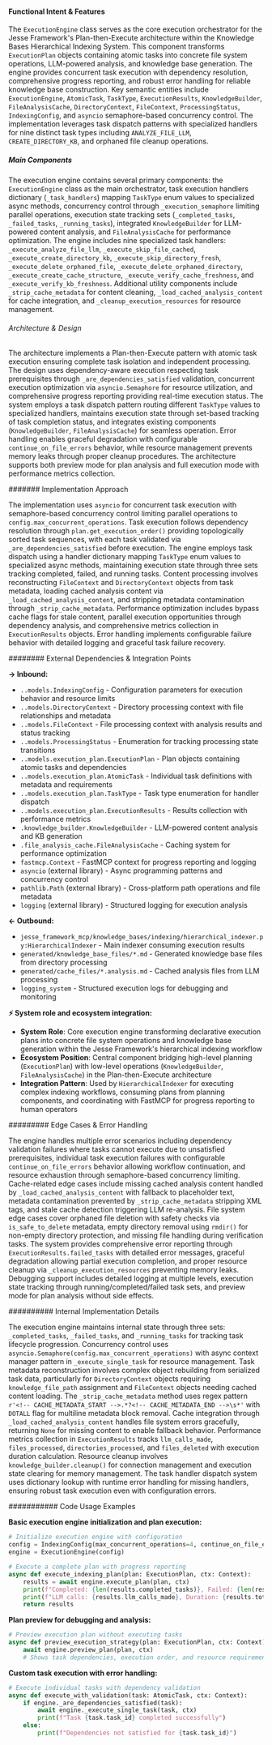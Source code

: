 <!-- CACHE_METADATA_START -->
<!-- Source File: {PROJECT_ROOT}/jesse-framework-mcp/jesse_framework_mcp/knowledge_bases/indexing/execution_engine.py -->
<!-- Cached On: 2025-07-06T23:42:01.411166 -->
<!-- Source Modified: 2025-07-06T23:40:39.056410 -->
<!-- Cache Version: 1.0 -->
<!-- CACHE_METADATA_END -->

#### Functional Intent & Features

The `ExecutionEngine` class serves as the core execution orchestrator for the Jesse Framework's Plan-then-Execute architecture within the Knowledge Bases Hierarchical Indexing System. This component transforms `ExecutionPlan` objects containing atomic tasks into concrete file system operations, LLM-powered analysis, and knowledge base generation. The engine provides concurrent task execution with dependency resolution, comprehensive progress reporting, and robust error handling for reliable knowledge base construction. Key semantic entities include `ExecutionEngine`, `AtomicTask`, `TaskType`, `ExecutionResults`, `KnowledgeBuilder`, `FileAnalysisCache`, `DirectoryContext`, `FileContext`, `ProcessingStatus`, `IndexingConfig`, and `asyncio` semaphore-based concurrency control. The implementation leverages task dispatch patterns with specialized handlers for nine distinct task types including `ANALYZE_FILE_LLM`, `CREATE_DIRECTORY_KB`, and orphaned file cleanup operations.

##### Main Components

The execution engine contains several primary components: the `ExecutionEngine` class as the main orchestrator, task execution handlers dictionary (`_task_handlers`) mapping `TaskType` enum values to specialized async methods, concurrency control through `_execution_semaphore` limiting parallel operations, execution state tracking sets (`_completed_tasks`, `_failed_tasks`, `_running_tasks`), integrated `KnowledgeBuilder` for LLM-powered content analysis, and `FileAnalysisCache` for performance optimization. The engine includes nine specialized task handlers: `_execute_analyze_file_llm`, `_execute_skip_file_cached`, `_execute_create_directory_kb`, `_execute_skip_directory_fresh`, `_execute_delete_orphaned_file`, `_execute_delete_orphaned_directory`, `_execute_create_cache_structure`, `_execute_verify_cache_freshness`, and `_execute_verify_kb_freshness`. Additional utility components include `_strip_cache_metadata` for content cleaning, `_load_cached_analysis_content` for cache integration, and `_cleanup_execution_resources` for resource management.

###### Architecture & Design

The architecture implements a Plan-then-Execute pattern with atomic task execution ensuring complete task isolation and independent processing. The design uses dependency-aware execution respecting task prerequisites through `_are_dependencies_satisfied` validation, concurrent execution optimization via `asyncio.Semaphore` for resource utilization, and comprehensive progress reporting providing real-time execution status. The system employs a task dispatch pattern routing different `TaskType` values to specialized handlers, maintains execution state through set-based tracking of task completion status, and integrates existing components (`KnowledgeBuilder`, `FileAnalysisCache`) for seamless operation. Error handling enables graceful degradation with configurable `continue_on_file_errors` behavior, while resource management prevents memory leaks through proper cleanup procedures. The architecture supports both preview mode for plan analysis and full execution mode with performance metrics collection.

####### Implementation Approach

The implementation uses `asyncio` for concurrent task execution with semaphore-based concurrency control limiting parallel operations to `config.max_concurrent_operations`. Task execution follows dependency resolution through `plan.get_execution_order()` providing topologically sorted task sequences, with each task validated via `_are_dependencies_satisfied` before execution. The engine employs task dispatch using a handler dictionary mapping `TaskType` enum values to specialized async methods, maintaining execution state through three sets tracking completed, failed, and running tasks. Content processing involves reconstructing `FileContext` and `DirectoryContext` objects from task metadata, loading cached analysis content via `_load_cached_analysis_content`, and stripping metadata contamination through `_strip_cache_metadata`. Performance optimization includes bypass cache flags for stale content, parallel execution opportunities through dependency analysis, and comprehensive metrics collection in `ExecutionResults` objects. Error handling implements configurable failure behavior with detailed logging and graceful task failure recovery.

######## External Dependencies & Integration Points

**→ Inbound:**
- `..models.IndexingConfig` - Configuration parameters for execution behavior and resource limits
- `..models.DirectoryContext` - Directory processing context with file relationships and metadata
- `..models.FileContext` - File processing context with analysis results and status tracking
- `..models.ProcessingStatus` - Enumeration for tracking processing state transitions
- `..models.execution_plan.ExecutionPlan` - Plan objects containing atomic tasks and dependencies
- `..models.execution_plan.AtomicTask` - Individual task definitions with metadata and requirements
- `..models.execution_plan.TaskType` - Task type enumeration for handler dispatch
- `..models.execution_plan.ExecutionResults` - Results collection with performance metrics
- `.knowledge_builder.KnowledgeBuilder` - LLM-powered content analysis and KB generation
- `.file_analysis_cache.FileAnalysisCache` - Caching system for performance optimization
- `fastmcp.Context` - FastMCP context for progress reporting and logging
- `asyncio` (external library) - Async programming patterns and concurrency control
- `pathlib.Path` (external library) - Cross-platform path operations and file metadata
- `logging` (external library) - Structured logging for execution analysis

**← Outbound:**
- `jesse_framework_mcp/knowledge_bases/indexing/hierarchical_indexer.py:HierarchicalIndexer` - Main indexer consuming execution results
- `generated/knowledge_base_files/*.md` - Generated knowledge base files from directory processing
- `generated/cache_files/*.analysis.md` - Cached analysis files from LLM processing
- `logging_system` - Structured execution logs for debugging and monitoring

**⚡ System role and ecosystem integration:**
- **System Role**: Core execution engine transforming declarative execution plans into concrete file system operations and knowledge base generation within the Jesse Framework's hierarchical indexing workflow
- **Ecosystem Position**: Central component bridging high-level planning (`ExecutionPlan`) with low-level operations (`KnowledgeBuilder`, `FileAnalysisCache`) in the Plan-then-Execute architecture
- **Integration Pattern**: Used by `HierarchicalIndexer` for executing complex indexing workflows, consuming plans from planning components, and coordinating with FastMCP for progress reporting to human operators

######### Edge Cases & Error Handling

The engine handles multiple error scenarios including dependency validation failures where tasks cannot execute due to unsatisfied prerequisites, individual task execution failures with configurable `continue_on_file_errors` behavior allowing workflow continuation, and resource exhaustion through semaphore-based concurrency limiting. Cache-related edge cases include missing cached analysis content handled by `_load_cached_analysis_content` with fallback to placeholder text, metadata contamination prevented by `_strip_cache_metadata` stripping XML tags, and stale cache detection triggering LLM re-analysis. File system edge cases cover orphaned file deletion with safety checks via `is_safe_to_delete` metadata, empty directory removal using `rmdir()` for non-empty directory protection, and missing file handling during verification tasks. The system provides comprehensive error reporting through `ExecutionResults.failed_tasks` with detailed error messages, graceful degradation allowing partial execution completion, and proper resource cleanup via `_cleanup_execution_resources` preventing memory leaks. Debugging support includes detailed logging at multiple levels, execution state tracking through running/completed/failed task sets, and preview mode for plan analysis without side effects.

########## Internal Implementation Details

The execution engine maintains internal state through three sets: `_completed_tasks`, `_failed_tasks`, and `_running_tasks` for tracking task lifecycle progression. Concurrency control uses `asyncio.Semaphore(config.max_concurrent_operations)` with async context manager pattern in `_execute_single_task` for resource management. Task metadata reconstruction involves complex object rebuilding from serialized task data, particularly for `DirectoryContext` objects requiring `knowledge_file_path` assignment and `FileContext` objects needing cached content loading. The `_strip_cache_metadata` method uses regex pattern `r'<!-- CACHE_METADATA_START -->.*?<!-- CACHE_METADATA_END -->\s*'` with `DOTALL` flag for multiline metadata block removal. Cache integration through `_load_cached_analysis_content` handles file system errors gracefully, returning `None` for missing content to enable fallback behavior. Performance metrics collection in `ExecutionResults` tracks `llm_calls_made`, `files_processed`, `directories_processed`, and `files_deleted` with execution duration calculation. Resource cleanup involves `knowledge_builder.cleanup()` for connection management and execution state clearing for memory management. The task handler dispatch system uses dictionary lookup with runtime error handling for missing handlers, ensuring robust task execution even with configuration errors.

########### Code Usage Examples

**Basic execution engine initialization and plan execution:**
```python
# Initialize execution engine with configuration
config = IndexingConfig(max_concurrent_operations=4, continue_on_file_errors=True)
engine = ExecutionEngine(config)

# Execute a complete plan with progress reporting
async def execute_indexing_plan(plan: ExecutionPlan, ctx: Context):
    results = await engine.execute_plan(plan, ctx)
    print(f"Completed: {len(results.completed_tasks)}, Failed: {len(results.failed_tasks)}")
    print(f"LLM calls: {results.llm_calls_made}, Duration: {results.total_duration:.1f}s")
    return results
```

**Plan preview for debugging and analysis:**
```python
# Preview execution plan without executing tasks
async def preview_execution_strategy(plan: ExecutionPlan, ctx: Context):
    await engine.preview_plan(plan, ctx)
    # Shows task dependencies, execution order, and resource requirements
```

**Custom task execution with error handling:**
```python
# Execute individual tasks with dependency validation
async def execute_with_validation(task: AtomicTask, ctx: Context):
    if engine._are_dependencies_satisfied(task):
        await engine._execute_single_task(task, ctx)
        print(f"Task {task.task_id} completed successfully")
    else:
        print(f"Dependencies not satisfied for {task.task_id}")
```